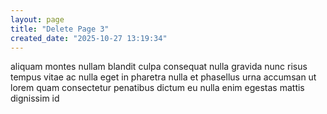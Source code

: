 ```yaml
---
layout: page
title: "Delete Page 3"
created_date: "2025-10-27 13:19:34"
---
```


aliquam montes nullam blandit culpa consequat nulla gravida nunc risus tempus vitae ac nulla eget in pharetra nulla et phasellus urna accumsan ut lorem quam consectetur penatibus dictum eu nulla enim egestas mattis dignissim id 
